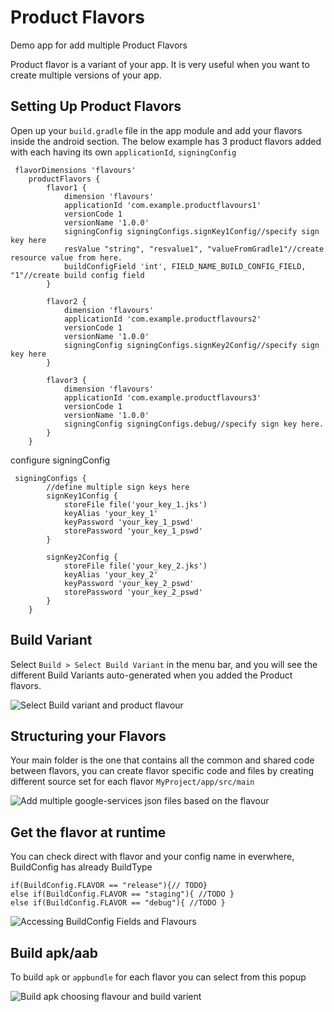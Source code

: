 # Product Flavors
Demo app for add multiple Product Flavors
 
 Product flavor is a variant of your app. It is very useful when you want to create multiple versions of your app.


## Setting Up Product Flavors
Open up your ```build.gradle``` file in the app module and add your flavors inside the android section.
The below example has 3 product flavors added with each having its own ```applicationId```, ```signingConfig```


```
 flavorDimensions 'flavours'
    productFlavors {
        flavor1 {
            dimension 'flavours'
            applicationId 'com.example.productflavours1'
            versionCode 1
            versionName '1.0.0'
            signingConfig signingConfigs.signKey1Config//specify sign key here
            resValue "string", "resvalue1", "valueFromGradle1"//create resource value from here.
            buildConfigField 'int', FIELD_NAME_BUILD_CONFIG_FIELD, "1"//create build config field
        }

        flavor2 {
            dimension 'flavours'
            applicationId 'com.example.productflavours2'
            versionCode 1
            versionName '1.0.0'
            signingConfig signingConfigs.signKey2Config//specify sign key here
        }

        flavor3 {
            dimension 'flavours'
            applicationId 'com.example.productflavours3'
            versionCode 1
            versionName '1.0.0'
            signingConfig signingConfigs.debug//specify sign key here.
        }
    }
```

configure signingConfig 

```
 signingConfigs {
        //define multiple sign keys here
        signKey1Config {
            storeFile file('your_key_1.jks')
            keyAlias 'your_key_1'
            keyPassword 'your_key_1_pswd'
            storePassword 'your_key_1_pswd'
        }

        signKey2Config {
            storeFile file('your_key_2.jks')
            keyAlias 'your_key_2'
            keyPassword 'your_key_2_pswd'
            storePassword 'your_key_2_pswd'
        }
    }
```


## Build Variant
Select ```Build > Select Build Variant``` in the menu bar, and you will see the different Build Variants auto-generated when you added the Product flavors.


![Select Build variant and product flavour](https://user-images.githubusercontent.com/58541387/199710606-4f092a25-93e7-474d-b4de-944b006f37d8.png)

## Structuring your Flavors
Your main folder is the one that contains all the common and shared code between flavors, you can create flavor specific code and files by creating different source set for each flavor ```MyProject/app/src/main```


![Add multiple google-services json files based on the flavour](https://user-images.githubusercontent.com/58541387/199712077-b8be7639-0bdc-4d36-996a-e8b3606988a6.png)

## Get the flavor at runtime
You can check direct with flavor and your config name in everwhere, BuildConfig has already BuildType


```
if(BuildConfig.FLAVOR == "release"){// TODO}
else if(BuildConfig.FLAVOR == "staging"){ //TODO }
else if(BuildConfig.FLAVOR == "debug"){ //TODO }
```

![Accessing  BuildConfig Fields and Flavours](https://user-images.githubusercontent.com/58541387/199715175-8907f8cd-3831-499f-a9a5-460829e11be7.png)


## Build apk/aab
To build ```apk``` or ```appbundle``` for each flavor you can select from this popup



![Build apk choosing flavour and build varient](https://user-images.githubusercontent.com/58541387/199719400-64da0cf1-bde0-45fd-bd9e-8788bfb19eb6.png)
